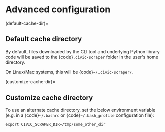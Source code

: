 # Advanced configuration

(default-cache-dir)=

## Default cache directory

By default, files downloaded by the CLI tool and underlying Python library code will be saved to the {code}`.civic-scraper` folder in the user's home directory.

On Linux/Mac systems, this will be {code}`~/.civic-scraper/`.

(customize-cache-dir)=

## Customize cache directory

To use an alternate cache directory, set the below environment variable (e.g. in a {code}`~/.bashrc` or {code}`~/.bash_profile` configuration file):

```
export CIVIC_SCRAPER_DIR=/tmp/some_other_dir
```
